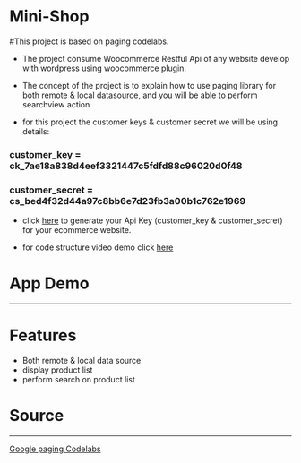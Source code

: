 # Mini-Shop
#This project is based on paging codelabs. 

* The project consume Woocommerce Restful Api of any website develop with wordpress using woocommerce plugin.

* The concept of the project is to explain how to use paging library for both remote & local datasource, and you will be able to perform searchview action 

* for this project the customer keys & customer secret we will be using details:

### customer_key = ck_7ae18a838d4eef3321447c5fdfd88c96020d0f48

### customer_secret = cs_bed4f32d44a97c8bb6e7d23fb3a00b1c762e1969

* click [here](https://docs.woocommerce.com/document/woocommerce-rest-api/) to generate your Api Key (customer_key & customer_secret) for your ecommerce website.

* for code structure video demo click [here](https://youtu.be/2ZdmpKbACF8)

# App Demo
------------
[](https://github.com/ayetolusamuel/Mini-Shop/blob/master/images/app-demooo.gif)


# Features
* Both remote & local data source
* display product list
* perform search on product list

# Source
-------------------------------
[Google paging Codelabs](https://codelabs.developers.google.com/codelabs/android-paging/)
